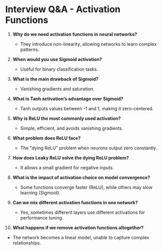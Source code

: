# Interview Q&A - Activation Functions

1. **Why do we need activation functions in neural networks?**
   - They introduce non-linearity, allowing networks to learn complex patterns.

2. **When would you use Sigmoid activation?**
   - Useful for binary classification tasks.

3. **What is the main drawback of Sigmoid?**
   - Vanishing gradients and saturation.

4. **What is Tanh activation’s advantage over Sigmoid?**
   - Tanh outputs values between -1 and 1, making it zero-centered.

5. **Why is ReLU the most commonly used activation?**
   - Simple, efficient, and avoids vanishing gradients.

6. **What problem does ReLU face?**
   - The "dying ReLU" problem when neurons output zero constantly.

7. **How does Leaky ReLU solve the dying ReLU problem?**
   - It allows a small gradient for negative inputs.

8. **What is the impact of activation choice on model convergence?**
   - Some functions converge faster (ReLU), while others may slow learning (Sigmoid).

9. **Can we mix different activation functions in one network?**
   - Yes, sometimes different layers use different activations for performance tuning.

10. **What happens if we remove activation functions altogether?**
   - The network becomes a linear model, unable to capture complex relationships.
